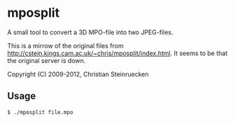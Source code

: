 mposplit
========
A small tool to convert a 3D MPO-file into two JPEG-files.

This is a mirrow of the original files from http://cstein.kings.cam.ac.uk/~chris/mposplit/index.html. It seems to be that the original server is down.

Copyright (C) 2009-2012, Christian Steinruecken

Usage
-----
    $ ./mposplit file.mpo
